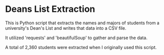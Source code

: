 # Deans List Extraction

This is Python script that extracts the names and majors of students from a university's Dean's List and writes that data into a CSV file.

It utilized 'requests' and 'beautifulSoup' to gather and parse the data. 

A total of 2,360 students were extracted when I originally used this script.
